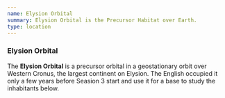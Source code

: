 ```yaml
---
name: Elysion Orbital
summary: Elysion Orbital is the Precursor Habitat over Earth.
type: location
---
```


### Elysion Orbital

The **Elysion Orbital** is a precursor orbital in a geostationary orbit over Western Cronus, the largest continent on Elysion. The English occupied it only a few years before Seasion 3 start and use it for a base to study the inhabitants below.
